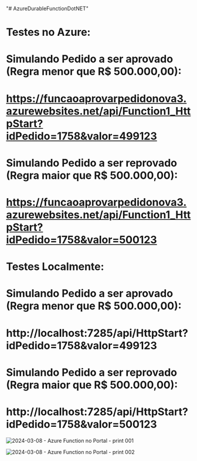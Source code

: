 "# AzureDurableFunctionDotNET" 

# Testes no Azure:

# Simulando Pedido a ser aprovado (Regra menor que R$ 500.000,00):
# https://funcaoaprovarpedidonova3.azurewebsites.net/api/Function1_HttpStart?idPedido=1758&valor=499123

# Simulando Pedido a ser reprovado (Regra maior que R$ 500.000,00):
# https://funcaoaprovarpedidonova3.azurewebsites.net/api/Function1_HttpStart?idPedido=1758&valor=500123

# Testes Localmente: 

# Simulando Pedido a ser aprovado (Regra menor que R$ 500.000,00):
# http://localhost:7285/api/HttpStart?idPedido=1758&valor=499123

# Simulando Pedido a ser reprovado (Regra maior que R$ 500.000,00):
# http://localhost:7285/api/HttpStart?idPedido=1758&valor=500123


![2024-03-08 - Azure Function no Portal - print 001](https://github.com/jeffersonscampos/AzureDurableFunctionDotNET/assets/10118943/338a8ba2-2ec1-4242-874c-a68ead197147)

![2024-03-08 - Azure Function no Portal - print 002](https://github.com/jeffersonscampos/AzureDurableFunctionDotNET/assets/10118943/9239ec6a-7882-491f-baa5-af63318f5e41)

